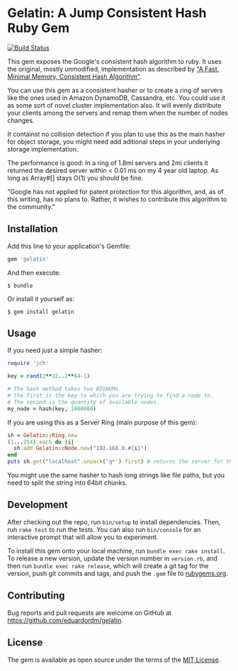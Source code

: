 # Gelatin: A Jump Consistent Hash Ruby Gem

[![Build Status](https://travis-ci.org/eduardordm/gelatin.svg?branch=master)](https://travis-ci.org/eduardordm/gelatin)

This gem exposes the Google's consistent hash algorithm to ruby. It uses the
original, mostly unmodified, implementation as described by
["A Fast, Minimal Memory, Consistent Hash Algorithm"](http://arxiv.org/abs/1406.2294).

You can use this gem as a consistent hasher or to create a ring of servers like the ones used in
Amazon DynamoDB, Cassandra, etc. You could use it as some sort of novel cluster implementation also.
It will evenly distribute your clients among the servers and remap them when the number of nodes changes.

It containst no collision detection if you plan to use this as the main hasher for object storage, you might
need add aditional steps in your underlying storage implementation.

The performance is good: In a ring of 1.8mi servers and 2mi clients it returned the desired server within < 0.01 ms
on my 4 year old laptop. As long as Array#[] stays O(1) you should be fine.

"Google has not applied for patent protection for this algorithm, and, as of this writing, has no
plans to. Rather, it wishes to contribute this algorithm to the community."


## Installation

Add this line to your application's Gemfile:

```ruby
gem 'gelatin'
```

And then execute:

    $ bundle

Or install it yourself as:

    $ gem install gelatin

## Usage

If you need just a simple hasher:

```ruby
require 'jch'

key = rand(2**32..2**64-1)

# The hash method takes two BIGNUMs.
# the first is the key to which you are trying to find a node to.
# The second is the quantity of available nodes.
my_node = hash(key, 1000000)
```

If you are using this as a Server Ring (main purpose of this gem):

```ruby
sh = Gelatin::Ring.new
(1...254).each do |i|
  sh.add Gelatin::Node.new("192.168.0.#{i}")
end
puts sh.get("localhost".unpack('q*').first) # returns the server for this key
```

You might use the same hasher to hash long strings like file paths, but you need to split the string into 64bit chunks.

## Development

After checking out the repo, run `bin/setup` to install dependencies. Then, run `rake test` to run the tests. You can also run `bin/console` for an interactive prompt that will allow you to experiment.

To install this gem onto your local machine, run `bundle exec rake install`. To release a new version, update the version number in `version.rb`, and then run `bundle exec rake release`, which will create a git tag for the version, push git commits and tags, and push the `.gem` file to [rubygems.org](https://rubygems.org).

## Contributing

Bug reports and pull requests are welcome on GitHub at https://github.com/eduardordm/gelatin.


## License

The gem is available as open source under the terms of the [MIT License](http://opensource.org/licenses/MIT).

